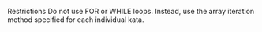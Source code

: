 Restrictions
Do not use FOR or WHILE loops. Instead, use the array iteration method specified for each individual kata.
